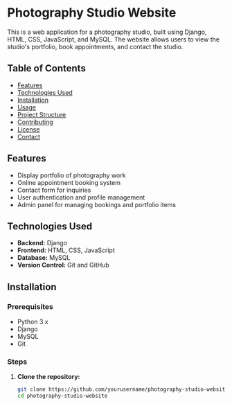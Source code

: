 # Photography Studio Website

This is a web application for a photography studio, built using Django, HTML, CSS, JavaScript, and MySQL. The website allows users to view the studio's portfolio, book appointments, and contact the studio.

## Table of Contents

- [Features](#features)
- [Technologies Used](#technologies-used)
- [Installation](#installation)
- [Usage](#usage)
- [Project Structure](#project-structure)
- [Contributing](#contributing)
- [License](#license)
- [Contact](#contact)

## Features

- Display portfolio of photography work
- Online appointment booking system
- Contact form for inquiries
- User authentication and profile management
- Admin panel for managing bookings and portfolio items

## Technologies Used

- **Backend:** Django
- **Frontend:** HTML, CSS, JavaScript
- **Database:** MySQL
- **Version Control:** Git and GitHub

## Installation

### Prerequisites

- Python 3.x
- Django
- MySQL
- Git

### Steps

1. **Clone the repository:**

   ```bash
   git clone https://github.com/yourusername/photography-studio-website.git
   cd photography-studio-website
